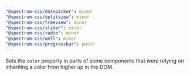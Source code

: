 ```yaml
---
"@spectrum-css/datepicker": minor
"@spectrum-css/splitview": minor
"@spectrum-css/treeview": minor
"@spectrum-css/slider": minor
"@spectrum-css/radio": minor
"@spectrum-css/well": minor
"@spectrum-css/progressbar": patch
---
```


Sets the `color` property in parts of some components that were relying on inheriting a color from higher up in the DOM.
